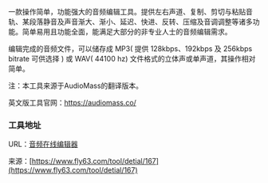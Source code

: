 一款操作简单，功能强大的音频编辑工具。提供左右声道、复制、剪切与粘贴音轨、某段落静音及声音渐大、渐小、延迟、快进、反转、压缩及音调调整等诸多功能。简单易用且功能全面，能满足大部分的非专业人士的音频编辑需求。

编辑完成的音频文件，可以储存成 MP3( 提供 128kbps、192kbps 及 256kbps bitrate 可供选择 ) 或 WAV( 44100 hz) 文件格式的立体声或单声道，其操作相对简单。

注：本工具来源于AudioMass的翻译版本。

英文版工具官网：https://audiomass.co/

### 工具地址
URL：[音频在线编辑器](https://www.fly63.com/tool/audioedit/)

来源：[https://www.fly63.com/tool/detial/167](https://www.fly63.com/tool/detial/167)
